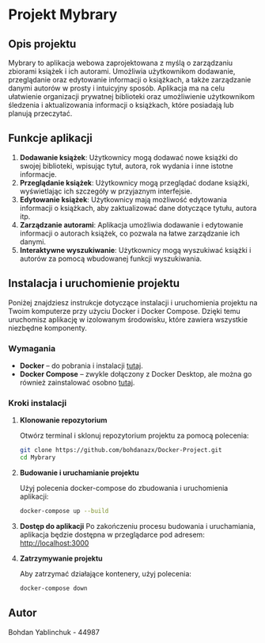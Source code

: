 # Projekt Mybrary

## Opis projektu

Mybrary to aplikacja webowa zaprojektowana z myślą o zarządzaniu zbiorami książek i ich autorami. Umożliwia użytkownikom dodawanie, przeglądanie oraz edytowanie informacji o książkach, a także zarządzanie danymi autorów w prosty i intuicyjny sposób. Aplikacja ma na celu ułatwienie organizacji prywatnej biblioteki oraz umożliwienie użytkownikom śledzenia i aktualizowania informacji o książkach, które posiadają lub planują przeczytać.

## Funkcje aplikacji

1. **Dodawanie książek**: Użytkownicy mogą dodawać nowe książki do swojej biblioteki, wpisując tytuł, autora, rok wydania i inne istotne informacje.
2. **Przeglądanie książek**: Użytkownicy mogą przeglądać dodane książki, wyświetlając ich szczegóły w przyjaznym interfejsie.
3. **Edytowanie książek**: Użytkownicy mają możliwość edytowania informacji o książkach, aby zaktualizować dane dotyczące tytułu, autora itp.
4. **Zarządzanie autorami**: Aplikacja umożliwia dodawanie i edytowanie informacji o autorach książek, co pozwala na łatwe zarządzanie ich danymi.
5. **Interaktywne wyszukiwanie**: Użytkownicy mogą wyszukiwać książki i autorów za pomocą wbudowanej funkcji wyszukiwania.

## Instalacja i uruchomienie projektu

Poniżej znajdziesz instrukcje dotyczące instalacji i uruchomienia projektu na Twoim komputerze przy użyciu Docker i Docker Compose. Dzięki temu uruchomisz aplikację w izolowanym środowisku, które zawiera wszystkie niezbędne komponenty.

### Wymagania

- **Docker** – do pobrania i instalacji [tutaj](https://docs.docker.com/get-docker/).
- **Docker Compose** – zwykle dołączony z Docker Desktop, ale można go również zainstalować osobno [tutaj](https://docs.docker.com/compose/install/).

### Kroki instalacji

1. **Klonowanie repozytorium**

   Otwórz terminal i sklonuj repozytorium projektu za pomocą polecenia:

   ```bash
   git clone https://github.com/bohdanazx/Docker-Project.git
   cd Mybrary
   ```

2. **Budowanie i uruchamianie projektu**

   Użyj polecenia docker-compose do zbudowania i uruchomienia aplikacji:

   ```bash
   docker-compose up --build
   ```

3. **Dostęp do aplikacji**
   Po zakończeniu procesu budowania i uruchamiania, aplikacja będzie dostępna w przeglądarce pod adresem:
   [http://localhost:3000](http://localhost:3000)

4. **Zatrzymywanie projektu**

   Aby zatrzymać działające kontenery, użyj polecenia:

   ```bash
   docker-compose down
   ```

## Autor

Bohdan Yablinchuk - 44987
